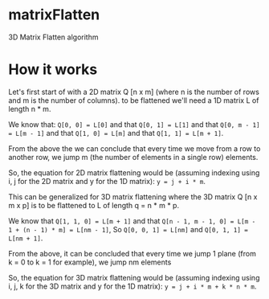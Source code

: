 # matrixFlatten

3D Matrix Flatten algorithm

# How it works
Let's first start of with a 2D matrix Q [n x m] (where n is the number of rows and m is the number of columns). to be flattened we'll need a 1D matrix L of length n * m. 

We know that: ```Q[0, 0] = L[0]``` and that ```Q[0, 1] = L[1]``` and that ```Q[0, m - 1] = L[m - 1]``` and that ```Q[1, 0] = L[m]``` and that ```Q[1, 1] = L[m + 1]```. 

From the above the we can conclude that every time we move from a row to another row, we jump m (the number of elements in a single row) elements.

So, the equation for 2D matrix flattening would be (assuming indexing using i, j for the 2D matrix and y for the 1D matrix): ```y = j + i * m```.

This can be generalized for 3D matrix flattening where the 3D matrix Q [n x m x p] is to be flattened to L of length q = n * m * p.

We know that ```Q[1, 1, 0] = L[m + 1]``` and that ```Q[n - 1, m - 1, 0] = L[m - 1 + (n - 1) * m] = L[nm - 1]```, So ```Q[0, 0, 1] = L[nm]``` and ```Q[0, 1, 1] = L[nm + 1]```.  

From the above, it can be concluded that every time we jump 1 plane (from k = 0 to k = 1 for example), we jump nm elements

So, the equation for 3D matrix flattening would be (assuming indexing using i, j, k for the 3D matrix and y for the 1D matrix): ```y = j + i * m + k * n * m```.
